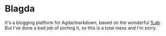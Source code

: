 # Blagda

It's a blogging platform for Agda/markdown, based on the wonderful
[1Lab](https://1lab.dev). But I've done a bad job of porting it, so this is a
total mess and I'm sorry.

